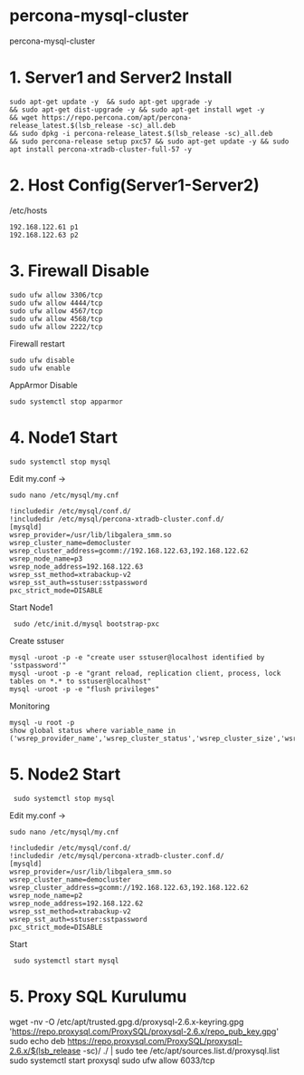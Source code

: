 # percona-mysql-cluster
percona-mysql-cluster

# 1. Server1 and Server2 Install
```
sudo apt-get update -y  && sudo apt-get upgrade -y
&& sudo apt-get dist-upgrade -y && sudo apt-get install wget -y
&& wget https://repo.percona.com/apt/percona-release_latest.$(lsb_release -sc)_all.deb
&& sudo dpkg -i percona-release_latest.$(lsb_release -sc)_all.deb
&& sudo percona-release setup pxc57 && sudo apt-get update -y && sudo apt install percona-xtradb-cluster-full-57 -y
```
# 2. Host Config(Server1-Server2)
/etc/hosts 
```
192.168.122.61 p1
192.168.122.63 p2

```
# 3. Firewall Disable
```
sudo ufw allow 3306/tcp
sudo ufw allow 4444/tcp
sudo ufw allow 4567/tcp
sudo ufw allow 4568/tcp
sudo ufw allow 2222/tcp
```
Firewall restart
```
sudo ufw disable
sudo ufw enable

```

AppArmor Disable
```
sudo systemctl stop apparmor
```
# 4. Node1 Start

```
sudo systemctl stop mysql
```
Edit my.conf  ->
```
sudo nano /etc/mysql/my.cnf
```
```
!includedir /etc/mysql/conf.d/
!includedir /etc/mysql/percona-xtradb-cluster.conf.d/
[mysqld]
wsrep_provider=/usr/lib/libgalera_smm.so
wsrep_cluster_name=democluster
wsrep_cluster_address=gcomm://192.168.122.63,192.168.122.62
wsrep_node_name=p3
wsrep_node_address=192.168.122.63
wsrep_sst_method=xtrabackup-v2
wsrep_sst_auth=sstuser:sstpassword
pxc_strict_mode=DISABLE
```

Start Node1
```
 sudo /etc/init.d/mysql bootstrap-pxc
```

Create sstuser
```
mysql -uroot -p -e "create user sstuser@localhost identified by 'sstpassword'"
mysql -uroot -p -e "grant reload, replication client, process, lock tables on *.* to sstuser@localhost"
mysql -uroot -p -e "flush privileges"
```
Monitoring
```
mysql -u root -p
show global status where variable_name in ('wsrep_provider_name','wsrep_cluster_status','wsrep_cluster_size','wsrep_evs_state','wsrep_local_state_comment');
```
# 5. Node2 Start

```
 sudo systemctl stop mysql
```
Edit my.conf  ->
```
sudo nano /etc/mysql/my.cnf
```
```
!includedir /etc/mysql/conf.d/
!includedir /etc/mysql/percona-xtradb-cluster.conf.d/
[mysqld]
wsrep_provider=/usr/lib/libgalera_smm.so
wsrep_cluster_name=democluster
wsrep_cluster_address=gcomm://192.168.122.63,192.168.122.62
wsrep_node_name=p2
wsrep_node_address=192.168.122.62
wsrep_sst_method=xtrabackup-v2
wsrep_sst_auth=sstuser:sstpassword
pxc_strict_mode=DISABLE
```
Start 
```
 sudo systemctl start mysql
```

# 5. Proxy SQL Kurulumu

wget -nv -O /etc/apt/trusted.gpg.d/proxysql-2.6.x-keyring.gpg 'https://repo.proxysql.com/ProxySQL/proxysql-2.6.x/repo_pub_key.gpg'
sudo echo deb https://repo.proxysql.com/ProxySQL/proxysql-2.6.x/$(lsb_release -sc)/ ./ | sudo tee /etc/apt/sources.list.d/proxysql.list
sudo systemctl start proxysql
sudo ufw allow 6033/tcp


